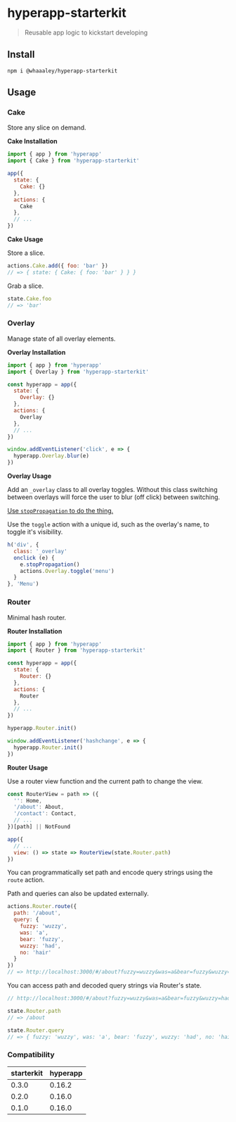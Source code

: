 # hyperapp-starterkit

> Reusable app logic to kickstart developing

## Install

```
npm i @whaaaley/hyperapp-starterkit
```

## Usage

### Cake

Store any slice on demand.

**Cake Installation**

```js
import { app } from 'hyperapp'
import { Cake } from 'hyperapp-starterkit'

app({
  state: {
    Cake: {}
  },
  actions: {
    Cake
  },
  // ...
})
```

**Cake Usage**

Store a slice.

```js
actions.Cake.add({ foo: 'bar' })
// => { state: { Cake: { foo: 'bar' } } }
```

Grab a slice.

```js
state.Cake.foo
// => 'bar'
```

### Overlay

Manage state of all overlay elements.

**Overlay Installation**

```js
import { app } from 'hyperapp'
import { Overlay } from 'hyperapp-starterkit'

const hyperapp = app({
  state: {
    Overlay: {}
  },
  actions: {
    Overlay
  },
  // ...
})

window.addEventListener('click', e => {
  hyperapp.Overlay.blur(e)
})
```

**Overlay Usage**

Add an `_overlay` class to all overlay toggles. Without this class switching between overlays will force the user to blur (off click) between switching.

[Use `stopPropagation` to do the thing.](https://developer.mozilla.org/en-US/docs/Web/API/Event/stopPropagation)

Use the `toggle` action with a unique id, such as the overlay's name, to toggle it's visibility.

```js
h('div', {
  class: '_overlay'
  onclick (e) {
    e.stopPropagation()
    actions.Overlay.toggle('menu')
  }
}, 'Menu')
```

### Router

Minimal hash router.

**Router Installation**

```js
import { app } from 'hyperapp'
import { Router } from 'hyperapp-starterkit'

const hyperapp = app({
  state: {
    Router: {}
  },
  actions: {
    Router
  },
  // ...
})

hyperapp.Router.init()

window.addEventListener('hashchange', e => {
  hyperapp.Router.init()
})
```

**Router Usage**

Use a router view function and the current path to change the view.

```js
const RouterView = path => ({
  '': Home,
  '/about': About,
  '/contact': Contact,
  // ...
})[path] || NotFound

app({
  // ...
  view: () => state => RouterView(state.Router.path)
})
```

You can programmatically set path and encode query strings using the `route` action.

Path and queries can also be updated externally.

```js
actions.Router.route({
  path: '/about',
  query: {
    fuzzy: 'wuzzy',
    was: 'a',
    bear: 'fuzzy',
    wuzzy: 'had',
    no: 'hair'
  }
})
// => http://localhost:3000/#/about?fuzzy=wuzzy&was=a&bear=fuzzy&wuzzy=had&no=hair
```

You can access path and decoded query strings via Router's state.

```js
// http://localhost:3000/#/about?fuzzy=wuzzy&was=a&bear=fuzzy&wuzzy=had&no=hair

state.Router.path
// => /about

state.Router.query
// => { fuzzy: 'wuzzy', was: 'a', bear: 'fuzzy', wuzzy: 'had', no: 'hair' }
```

### Compatibility
| starterkit     | hyperapp       |
| :------------- | :------------- |
| 0.3.0          | 0.16.2         |
| 0.2.0          | 0.16.0         |
| 0.1.0          | 0.16.0         |
